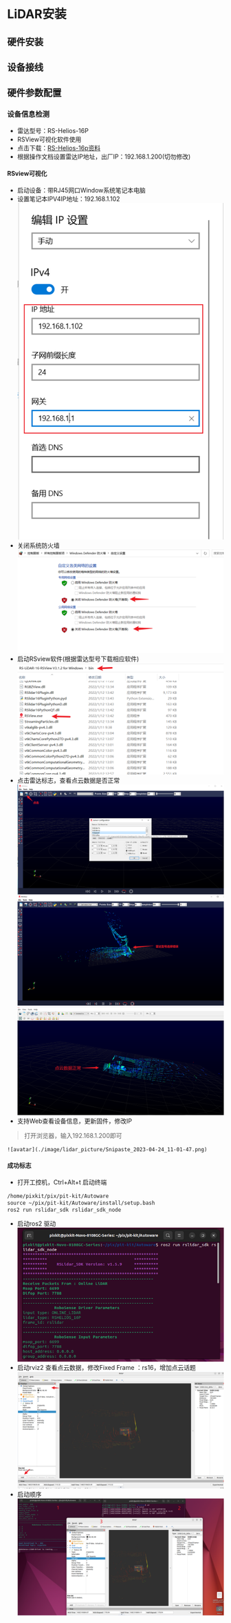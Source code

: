# LiDAR安装
## 硬件安装
## 设备接线
## 硬件参数配置

### 设备信息检测

- 雷达型号：RS-Helios-16P
- RSView可视化软件使用
- 点击下载：[RS-Helios-16p资料](https://www.robosense.ai/resources-81)
- 根据操作文档设置雷达IP地址，出厂IP：192.168.1.200(切勿修改)

#### RSview可视化

- 启动设备：带RJ45网口Window系统笔记本电脑
- 设置笔记本IPV4IP地址：192.168.1.102
    ![avatar](./image/lidar_picture/Snipaste_2023-04-24_10-43-45.png)
- 关闭系统防火墙
    ![avatar](./image/lidar_picture/Snipaste_2023-04-24_10-44-43.png)
- 启动RSview软件(根据雷达型号下载相应软件)
    ![avatar](./image/lidar_picture/Snipaste_2023-04-24_10-42-27.png)
- 点击雷达标志，查看点云数据是否正常
    ![avatar](./image/lidar_picture/Snipaste_2023-04-24_10-48-44.png)
    ![avatar](./image/lidar_picture/Snipaste_2023-04-24_10-49-49.png)
    ![avatar](./image/lidar_picture/Snipaste_2023-04-24_11-21-33.png)
- 支持Web查看设备信息，更新固件，修改IP

> 打开浏览器，输入192.168.1.200即可

    ![avatar](./image/lidar_picture/Snipaste_2023-04-24_11-01-47.png)

#### 成功标志
- 打开工控机，Ctrl+Alt+t 启动终端
```shell 
/home/pixkit/pix/pit-kit/Autoware
source ~/pix/pit-kit/Autoware/install/setup.bash 
ros2 run rslidar_sdk rslidar_sdk_node 
```
- 启动ros2 驱动
    ![avatar](./image/lidar_picture/1.png)
- 启动rviz2 查看点云数据，修改Fixed Frame ：rs16，增加点云话题
    ![avatar](./image/lidar_picture/Snipaste_2023-04-24_14-49-26.png)
- 启动顺序
    ![avatar](./image/lidar_picture/Snipaste_2023-04-24_14-50-15.png)




















